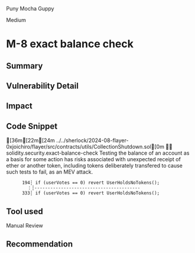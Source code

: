 Puny Mocha Guppy

Medium

# M-8 exact balance check

## Summary

## Vulnerability Detail

## Impact

## Code Snippet

  [36m[22m[24m  ../../sherlock/2024-08-flayer-0xjoichiro/flayer/src/contracts/utils/CollectionShutdown.sol[0m
    ❯❱ solidity.security.exact-balance-check
          Testing the balance of an account as a basis for some action has risks associated with unexpected 
          receipt of ether or another token, including tokens deliberately transfered to cause such tests to
          fail, as an MEV attack.                                                                           
                                                                                                            
          194┆ if (userVotes == 0) revert UserHoldsNoTokens();
            ⋮┆----------------------------------------
          333┆ if (userVotes == 0) revert UserHoldsNoTokens();
   


## Tool used

Manual Review

## Recommendation